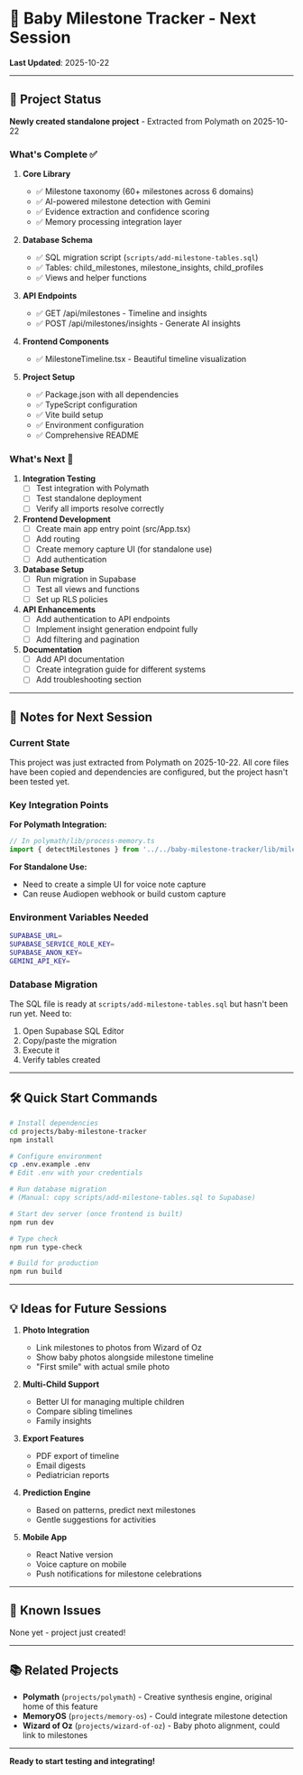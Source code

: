 # 🌱 Baby Milestone Tracker - Next Session

**Last Updated**: 2025-10-22

---

## 🎯 Project Status

**Newly created standalone project** - Extracted from Polymath on 2025-10-22

### What's Complete ✅

1. **Core Library**
   - ✅ Milestone taxonomy (60+ milestones across 6 domains)
   - ✅ AI-powered milestone detection with Gemini
   - ✅ Evidence extraction and confidence scoring
   - ✅ Memory processing integration layer

2. **Database Schema**
   - ✅ SQL migration script (`scripts/add-milestone-tables.sql`)
   - ✅ Tables: child_milestones, milestone_insights, child_profiles
   - ✅ Views and helper functions

3. **API Endpoints**
   - ✅ GET /api/milestones - Timeline and insights
   - ✅ POST /api/milestones/insights - Generate AI insights

4. **Frontend Components**
   - ✅ MilestoneTimeline.tsx - Beautiful timeline visualization

5. **Project Setup**
   - ✅ Package.json with all dependencies
   - ✅ TypeScript configuration
   - ✅ Vite build setup
   - ✅ Environment configuration
   - ✅ Comprehensive README

### What's Next 🚀

1. **Integration Testing**
   - [ ] Test integration with Polymath
   - [ ] Test standalone deployment
   - [ ] Verify all imports resolve correctly

2. **Frontend Development**
   - [ ] Create main app entry point (src/App.tsx)
   - [ ] Add routing
   - [ ] Create memory capture UI (for standalone use)
   - [ ] Add authentication

3. **Database Setup**
   - [ ] Run migration in Supabase
   - [ ] Test all views and functions
   - [ ] Set up RLS policies

4. **API Enhancements**
   - [ ] Add authentication to API endpoints
   - [ ] Implement insight generation endpoint fully
   - [ ] Add filtering and pagination

5. **Documentation**
   - [ ] Add API documentation
   - [ ] Create integration guide for different systems
   - [ ] Add troubleshooting section

---

## 📝 Notes for Next Session

### Current State

This project was just extracted from Polymath on 2025-10-22. All core files have been copied and dependencies are configured, but the project hasn't been tested yet.

### Key Integration Points

**For Polymath Integration:**
```typescript
// In polymath/lib/process-memory.ts
import { detectMilestones } from '../../baby-milestone-tracker/lib/milestone-detector.js'
```

**For Standalone Use:**
- Need to create a simple UI for voice note capture
- Can reuse Audiopen webhook or build custom capture

### Environment Variables Needed

```bash
SUPABASE_URL=
SUPABASE_SERVICE_ROLE_KEY=
SUPABASE_ANON_KEY=
GEMINI_API_KEY=
```

### Database Migration

The SQL file is ready at `scripts/add-milestone-tables.sql` but hasn't been run yet. Need to:
1. Open Supabase SQL Editor
2. Copy/paste the migration
3. Execute it
4. Verify tables created

---

## 🛠️ Quick Start Commands

```bash
# Install dependencies
cd projects/baby-milestone-tracker
npm install

# Configure environment
cp .env.example .env
# Edit .env with your credentials

# Run database migration
# (Manual: copy scripts/add-milestone-tables.sql to Supabase)

# Start dev server (once frontend is built)
npm run dev

# Type check
npm run type-check

# Build for production
npm run build
```

---

## 💡 Ideas for Future Sessions

1. **Photo Integration**
   - Link milestones to photos from Wizard of Oz
   - Show baby photos alongside milestone timeline
   - "First smile" with actual smile photo

2. **Multi-Child Support**
   - Better UI for managing multiple children
   - Compare sibling timelines
   - Family insights

3. **Export Features**
   - PDF export of timeline
   - Email digests
   - Pediatrician reports

4. **Prediction Engine**
   - Based on patterns, predict next milestones
   - Gentle suggestions for activities

5. **Mobile App**
   - React Native version
   - Voice capture on mobile
   - Push notifications for milestone celebrations

---

## 🐛 Known Issues

None yet - project just created!

---

## 📚 Related Projects

- **Polymath** (`projects/polymath`) - Creative synthesis engine, original home of this feature
- **MemoryOS** (`projects/memory-os`) - Could integrate milestone detection
- **Wizard of Oz** (`projects/wizard-of-oz`) - Baby photo alignment, could link to milestones

---

**Ready to start testing and integrating!**

